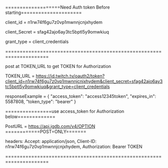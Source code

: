 ===================Need Auth token Before starting=====================

client_id = n1rw74f6gu7z0vp1mwnnjcnjxhydem

client_Secret = sfag42ajo6ay3tc5bptl5y9omwkiuq

grant_type = client_credentials

=====================================================================

post at TOKEN_URL to get TOKEN for Authorization

TOKEN_URL = https://id.twitch.tv/oauth2/token?client_id=n1rw74f6gu7z0vp1mwnnjcnjxhydem&client_secret=sfag42ajo6ay3tc5bptl5y9omwkiuq&grant_type=client_credentials

responseExample = {
  "access_token": "access12345token",
  "expires_in": 5587808,
  "token_type": "bearer"
}

================use access_token for Authorization below=============

PostURL = https://api.igdb.com/v4/OPTION ============POST=ONLY=======

headers: 
  Accept: application/json,
  Client-ID: n1rw74f6gu7z0vp1mwnnjcnjxhydem,
  Authorization: Bearer TOKEN

=====================================================================
